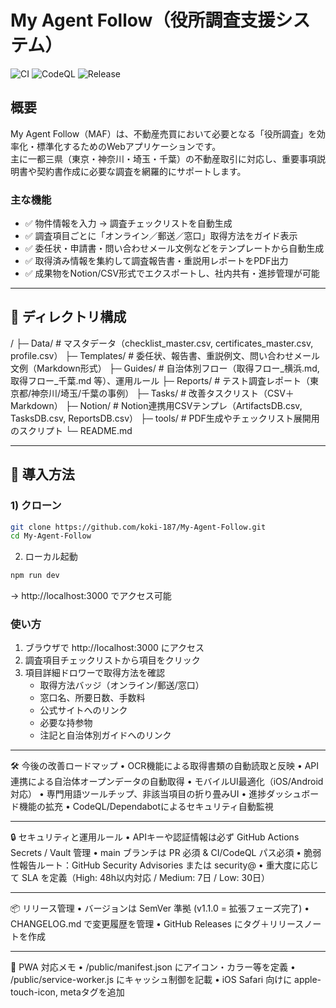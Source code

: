 # My Agent Follow（役所調査支援システム）

![CI](https://github.com/koki-187/My-Agent-Follow/actions/workflows/ci.yml/badge.svg)
![CodeQL](https://github.com/koki-187/My-Agent-Follow/actions/workflows/codeql.yml/badge.svg)
![Release](https://img.shields.io/github/v/release/koki-187/My-Agent-Follow)

## 概要
My Agent Follow（MAF）は、不動産売買において必要となる「役所調査」を効率化・標準化するためのWebアプリケーションです。  
主に一都三県（東京・神奈川・埼玉・千葉）の不動産取引に対応し、重要事項説明書や契約書作成に必要な調査を網羅的にサポートします。

### 主な機能
- ✅ 物件情報を入力 → 調査チェックリストを自動生成  
- ✅ 調査項目ごとに「オンライン／郵送／窓口」取得方法をガイド表示  
- ✅ 委任状・申請書・問い合わせメール文例などをテンプレートから自動生成  
- ✅ 取得済み情報を集約して調査報告書・重説用レポートをPDF出力  
- ✅ 成果物をNotion/CSV形式でエクスポートし、社内共有・進捗管理が可能  

---

## 📂 ディレクトリ構成

/
├─ Data/               # マスタデータ（checklist_master.csv, certificates_master.csv, profile.csv）
├─ Templates/          # 委任状、報告書、重説例文、問い合わせメール文例（Markdown形式）
├─ Guides/             # 自治体別フロー（取得フロー_横浜.md, 取得フロー_千葉.md 等）、運用ルール
├─ Reports/            # テスト調査レポート（東京都/神奈川/埼玉/千葉の事例）
├─ Tasks/              # 改善タスクリスト（CSV＋Markdown）
├─ Notion/             # Notion連携用CSVテンプレ（ArtifactsDB.csv, TasksDB.csv, ReportsDB.csv）
├─ tools/              # PDF生成やチェックリスト展開用のスクリプト
└─ README.md

---

## 🚀 導入方法
### 1) クローン
```bash
git clone https://github.com/koki-187/My-Agent-Follow.git
cd My-Agent-Follow
```
2) ローカル起動  
```bash
npm run dev
```

→ http://localhost:3000 でアクセス可能

### 使い方
1. ブラウザで http://localhost:3000 にアクセス
2. 調査項目チェックリストから項目をクリック
3. 項目詳細ドロワーで取得方法を確認
   - 取得方法バッジ（オンライン/郵送/窓口）
   - 窓口名、所要日数、手数料
   - 公式サイトへのリンク
   - 必要な持参物
   - 注記と自治体別ガイドへのリンク

---

🛠 今後の改善ロードマップ
	•	OCR機能による取得書類の自動読取と反映
	•	API連携による自治体オープンデータの自動取得
	•	モバイルUI最適化（iOS/Android対応）
	•	専門用語ツールチップ、非該当項目の折り畳みUI
	•	進捗ダッシュボード機能の拡充
	•	CodeQL/Dependabotによるセキュリティ自動監視

---

🔒 セキュリティと運用ルール
	•	APIキーや認証情報は必ず GitHub Actions Secrets / Vault 管理
	•	main ブランチは PR 必須 & CI/CodeQL パス必須
	•	脆弱性報告ルート：GitHub Security Advisories または security@
	•	重大度に応じて SLA を定義（High: 48h以内対応 / Medium: 7日 / Low: 30日）

---

📦 リリース管理
	•	バージョンは SemVer 準拠 (v1.1.0 = 拡張フェーズ完了)
	•	CHANGELOG.md で変更履歴を管理
	•	GitHub Releases にタグ＋リリースノートを作成

---

📱 PWA 対応メモ
	•	/public/manifest.json にアイコン・カラー等を定義
	•	/public/service-worker.js にキャッシュ制御を記載
	•	iOS Safari 向けに apple-touch-icon, metaタグを追加
